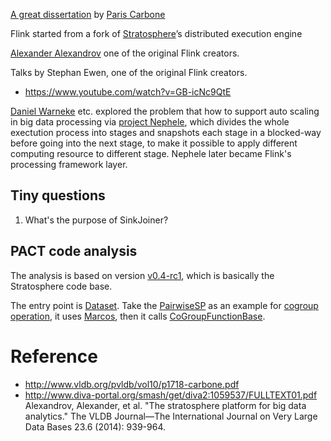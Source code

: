 [A great dissertation](http://kth.diva-portal.org/smash/record.jsf?pid=diva2%3A1240814&dswid=5874) by [Paris Carbone](https://www.kth.se/profile/parisc/)

Flink started from a fork of [Stratosphere](http://citeseerx.ist.psu.edu/viewdoc/download?doi=10.1.1.640.7744&rep=rep1&type=pdf)’s distributed execution engine 

[Alexander Alexandrov](https://www.dima.tu-berlin.de/menue/staff/alexander_alexandrov) one of the original Flink creators.

Talks by Stephan Ewen, one of the original Flink creators.
* https://www.youtube.com/watch?v=GB-icNc9QtE

[Daniel Warneke](https://home.apache.org/~warneke/) etc. explored the problem that how to support auto scaling in big data processing via [project Nephele](http://stratosphere.eu/assets/papers/Nephele_09.pdf), which divides the whole exectution process into stages and snapshots each stage in a blocked-way before going into the next stage, to make it possible to apply different computing resource to different stage. Nephele later became Flink's processing framework layer. 


## Tiny questions
1. What's the purpose of SinkJoiner?


## PACT code analysis

The analysis is based on version [v0.4-rc1](https://github.com/apache/flink/tree/v0.4-rc1), which is basically the Stratosphere code base.

The entry point is [Dataset](https://github.com/apache/flink/blob/v0.4-rc1/stratosphere-scala/src/main/scala/eu/stratosphere/api/scala/DataSet.scala). Take the [PairwiseSP](https://github.com/apache/flink/blob/v0.4-rc1/stratosphere-examples/stratosphere-java-examples/src/main/java/eu/stratosphere/example/java/record/shortestpaths/PairwiseSP.java) as an example for [cogroup operation](https://github.com/apache/flink/blob/v0.4-rc1/stratosphere-scala/src/main/scala/eu/stratosphere/api/scala/operators/CoGroupOperator.scala), it uses [Marcos](https://docs.scala-lang.org/overviews/macros/overview.html), then it calls [CoGroupFunctionBase](https://github.com/apache/flink/blob/v0.4-rc1/stratosphere-scala/src/main/scala/eu/stratosphere/api/scala/functions/CoGroupFunction.scala#L23).

# Reference
* http://www.vldb.org/pvldb/vol10/p1718-carbone.pdf
* http://www.diva-portal.org/smash/get/diva2:1059537/FULLTEXT01.pdf
Alexandrov, Alexander, et al. "The stratosphere platform for big data analytics." The VLDB Journal—The International Journal on Very Large Data Bases 23.6 (2014): 939-964.
